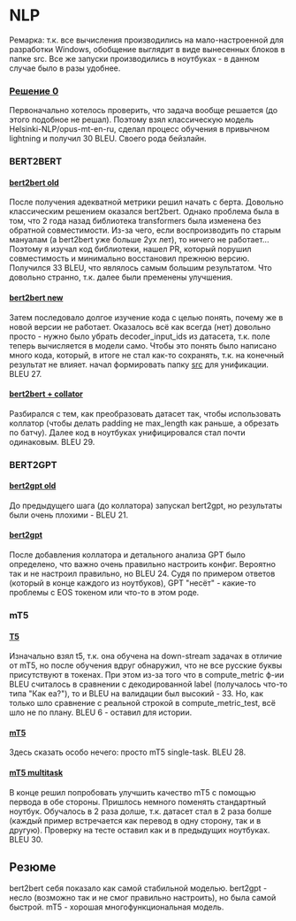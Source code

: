# NLP
Ремарка: т.к. все вычисления производились на мало-настроенной для разработки Windows, обобщение выглядит в виде вынесенных блоков в папке src. Все же запуски производились в ноутбуках - в данном случае было в разы удобнее.

### [Решение 0](https://github.com/tupiznak/nlp/blob/main/manual.ipynb)
Первоначально хотелось проверить, что задача вообще решается (до этого подобное не решал). Поэтому взял классическую модель Helsinki-NLP/opus-mt-en-ru, сделал процесс обучения в привычном lightning и получил 30 BLEU. Своего рода бейзлайн.

### BERT2BERT
#### [bert2bert old](https://github.com/tupiznak/nlp/blob/main/bert2bert.ipynb)
После получения адекватной метрики решил начать с берта. Довольно классическим решением оказался bert2bert. Однако проблема была в том, что 2 года назад библиотека transformers была изменена без обратной совместимости. Из-за чего, если воспроизводить по старым мануалам (а bert2bert уже больше 2ух лет), то ничего не работает... Поэтому я изучал код библиотеки, нашел PR, который порушил совместимость и минимально восстановил прежнюю версию. Получился 33 BLEU, что являлось самым большим результатом. Что довольно странно, т.к. далее были пременены улучшения.
#### [bert2bert new](https://github.com/tupiznak/nlp/blob/main/bert2bert_new.ipynb)
Затем последовало долгое изучение кода с целью понять, почему же в новой версии не работает. Оказалось всё как всегда (нет) довольно просто - нужно было убрать decoder_input_ids из датасета, т.к. поле теперь вычисляется в модели само. Чтобы это понять было написано много кода, который, в итоге не стал как-то сохранять, т.к. на конечный результат не влияет. начал формировать папку [src](https://github.com/tupiznak/nlp/tree/main/src) для унификации. BLEU 27.
#### [bert2bert + collator](https://github.com/tupiznak/nlp/blob/main/bert2bert_collator.ipynb)
Разбирался с тем, как преобразовать датасет так, чтобы использовать коллатор (чтобы делать padding не max_length как раньше, а обрезать по батчу). Далее код в ноутбуках унифицировался стал почти одинаковым. BLEU 29.

### BERT2GPT
#### [bert2gpt old](https://github.com/tupiznak/nlp/blob/main/bert2gpt.ipynb)
До предыдущего шага (до коллатора) запускал bert2gpt, но результаты были очень плохими - BLEU 21.
#### [bert2gpt](https://github.com/tupiznak/nlp/blob/main/bert2gpt_collator.ipynb)
После добавления коллатора и детального анализа GPT было определено, что важно очень правильно настроить конфиг. Вероятно так и не настроил правильно, но BLEU 24. Судя по примером ответов (который в конце каждого из ноутбуков), GPT "несёт" - какие-то проблемы с EOS токеном или что-то в этом роде.

### mT5
#### [T5](https://github.com/tupiznak/nlp/blob/main/t5.ipynb)
Изначально взял t5, т.к. она обучена на down-stream задачах в отличие от mT5, но после обучения вдруг обнаружил, что не все русские буквы присутствуют в токенах. При этом из-за того что в compute_metric ф-ии BLEU считалось в сравнении с декодированной label (получалось что-то типа "Как <unk>е<unk>а?"), то и BLEU на валидации был высокий - 33. Но, как только шло сравнение с реальной строкой в compute_metric_test, всё шло не по плану. BLEU 6 - оставил для истории.
#### [mT5](https://github.com/tupiznak/nlp/blob/main/mt5.ipynb)
Здесь сказать особо нечего: просто mT5 single-task. BLEU 28.
#### [mT5 multitask](https://github.com/tupiznak/nlp/blob/main/mt5-multitask.ipynb)
В конце решил попробовать улучшить качество mT5 с помощью первода в обе стороны. Пришлось немного поменять стандартный ноутбук. Обучалось в 2 раза долше, т.к. датасет стал в 2 раза болше (каждый пример встречается как перевод в одну сторону, так и в другую). Проверку на тесте оставил как и в предыдущих ноутбуках. BLEU 30.
  
## Резюме
bert2bert себя показало как самой стабильной моделью. bert2gpt - несло (возможно так и не смог правильно настроить), но была самой быстрой. mT5 - хорошая многофункциональная модель.
